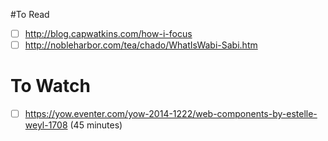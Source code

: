 #To Read

- [ ] http://blog.capwatkins.com/how-i-focus
- [ ] http://nobleharbor.com/tea/chado/WhatIsWabi-Sabi.htm

# To Watch

- [ ] https://yow.eventer.com/yow-2014-1222/web-components-by-estelle-weyl-1708 (45 minutes)
